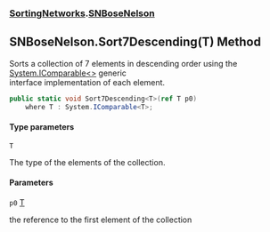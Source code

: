 ### [SortingNetworks](SortingNetworks.md 'SortingNetworks').[SNBoseNelson](SortingNetworks.SNBoseNelson.md 'SortingNetworks.SNBoseNelson')

## SNBoseNelson.Sort7Descending<T>(T) Method

Sorts a collection of 7 elements in descending order using the [System.IComparable&lt;&gt;](https://docs.microsoft.com/en-us/dotnet/api/System.IComparable-1 'System.IComparable`1') generic  
interface implementation of each element.

```csharp
public static void Sort7Descending<T>(ref T p0)
    where T : System.IComparable<T>;
```
#### Type parameters

<a name='SortingNetworks.SNBoseNelson.Sort7Descending_T_(T).T'></a>

`T`

The type of the elements of the collection.
#### Parameters

<a name='SortingNetworks.SNBoseNelson.Sort7Descending_T_(T).p0'></a>

`p0` [T](SortingNetworks.SNBoseNelson.Sort7Descending_T_(T).md#SortingNetworks.SNBoseNelson.Sort7Descending_T_(T).T 'SortingNetworks.SNBoseNelson.Sort7Descending<T>(T).T')

the reference to the first element of the collection